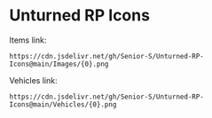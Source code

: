 # Unturned RP Icons

Items link:
```
https://cdn.jsdelivr.net/gh/Senior-S/Unturned-RP-Icons@main/Images/{0}.png
```
Vehicles link:
```
https://cdn.jsdelivr.net/gh/Senior-S/Unturned-RP-Icons@main/Vehicles/{0}.png
```
